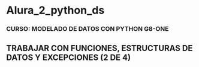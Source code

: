 # Alura_2_python_ds

### CURSO: MODELADO DE DATOS CON PYTHON G8-ONE
## TRABAJAR CON FUNCIONES, ESTRUCTURAS DE DATOS Y EXCEPCIONES (2 DE 4)
